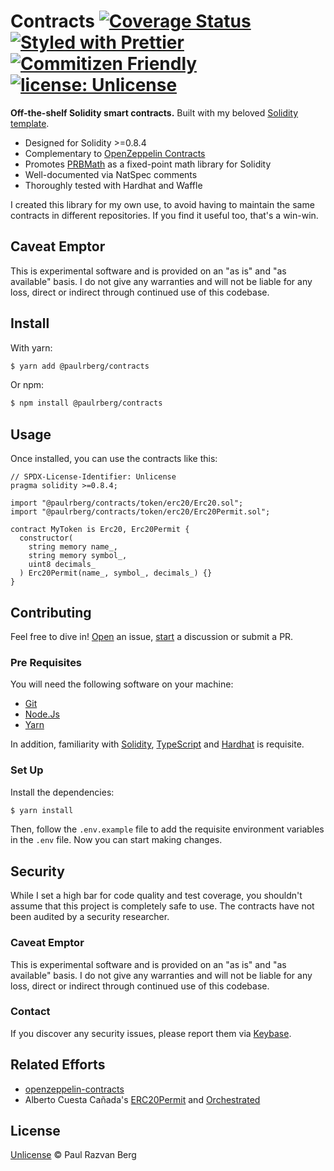 # Contracts [![Coverage Status](https://coveralls.io/repos/github/paulrberg/contracts/badge.svg?branch=main)](https://coveralls.io/github/paulrberg/contracts?branch=main) [![Styled with Prettier](https://img.shields.io/badge/code_style-prettier-ff69b4.svg)](https://prettier.io) [![Commitizen Friendly](https://img.shields.io/badge/commitizen-friendly-brightgreen.svg)](http://commitizen.github.io/cz-cli/) [![license: Unlicense](https://img.shields.io/badge/license-Unlicense-yellow.svg)](https://spdx.org/licenses/Unlicense.html)

**Off-the-shelf Solidity smart contracts.** Built with my beloved [Solidity template](https://github.com/PaulRBerg/solidity-template).

- Designed for Solidity >=0.8.4
- Complementary to [OpenZeppelin Contracts](https://github.com/OpenZeppelin/openzeppelin-contracts)
- Promotes [PRBMath](https://github.com/paulrberg/prb-math) as a fixed-point math library for Solidity
- Well-documented via NatSpec comments
- Thoroughly tested with Hardhat and Waffle

I created this library for my own use, to avoid having to maintain the same contracts in different repositories. If you find
it useful too, that's a win-win.

## Caveat Emptor

This is experimental software and is provided on an "as is" and "as available" basis. I do not give any warranties and will not be liable for any loss, direct or indirect through continued use of this codebase.

## Install

With yarn:

```sh
$ yarn add @paulrberg/contracts
```

Or npm:

```sh
$ npm install @paulrberg/contracts
```

## Usage

Once installed, you can use the contracts like this:

```solidity
// SPDX-License-Identifier: Unlicense
pragma solidity >=0.8.4;

import "@paulrberg/contracts/token/erc20/Erc20.sol";
import "@paulrberg/contracts/token/erc20/Erc20Permit.sol";

contract MyToken is Erc20, Erc20Permit {
  constructor(
    string memory name_,
    string memory symbol_,
    uint8 decimals_
  ) Erc20Permit(name_, symbol_, decimals_) {}
}

```

## Contributing

Feel free to dive in! [Open](https://github.com/paulrberg/prb-proxy/issues/new) an issue,
[start](https://github.com/paulrberg/prb-proxy/discussions/new) a discussion or submit a PR.

### Pre Requisites

You will need the following software on your machine:

- [Git](https://git-scm.com/downloads)
- [Node.Js](https://nodejs.org/en/download/)
- [Yarn](https://yarnpkg.com/getting-started/install)

In addition, familiarity with [Solidity](https://soliditylang.org/), [TypeScript](https://typescriptlang.org/) and [Hardhat](https://hardhat.org) is requisite.

### Set Up

Install the dependencies:

```bash
$ yarn install
```

Then, follow the `.env.example` file to add the requisite environment variables in the `.env` file. Now you can start making changes.

## Security

While I set a high bar for code quality and test coverage, you shouldn't assume that this project is completely safe to use. The contracts
have not been audited by a security researcher.

### Caveat Emptor

This is experimental software and is provided on an "as is" and "as available" basis. I do not give any warranties
and will not be liable for any loss, direct or indirect through continued use of this codebase.

### Contact

If you discover any security issues, please report them via [Keybase](https://keybase.io/paulrberg).

## Related Efforts

- [openzeppelin-contracts](https://github.com/OpenZeppelin/openzeppelin-contracts)
- Alberto Cuesta Cañada's [ERC20Permit](https://github.com/alcueca/ERC20Permit) and [Orchestrated](https://github.com/alcueca/Orchestrated)

## License

[Unlicense](./LICENSE.md) © Paul Razvan Berg
